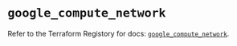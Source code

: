 # `google_compute_network`

Refer to the Terraform Registory for docs: [`google_compute_network`](https://registry.terraform.io/providers/hashicorp/google-beta/4.63.1/docs/resources/google_compute_network).
